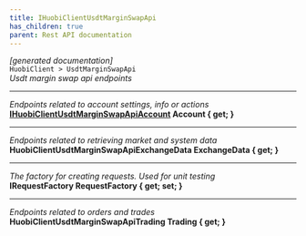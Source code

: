 ```yaml
---
title: IHuobiClientUsdtMarginSwapApi
has_children: true
parent: Rest API documentation
---
```

*[generated documentation]*  
`HuobiClient > UsdtMarginSwapApi`  
*Usdt margin swap api endpoints*
  
***
*Endpoints related to account settings, info or actions*  
**[IHuobiClientUsdtMarginSwapApiAccount](IHuobiClientUsdtMarginSwapApiAccount.html) Account { get; }**  
***
*Endpoints related to retrieving market and system data*  
**HuobiClientUsdtMarginSwapApiExchangeData ExchangeData { get; }**  
***
*The factory for creating requests. Used for unit testing*  
**IRequestFactory RequestFactory { get; set; }**  
***
*Endpoints related to orders and trades*  
**HuobiClientUsdtMarginSwapApiTrading Trading { get; }**  
